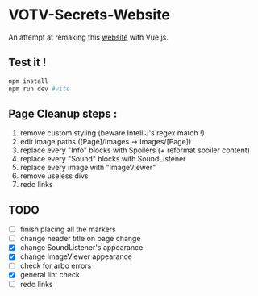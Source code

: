 # VOTV-Secrets-Website

An attempt at remaking this [website](https://squarezeb.github.io/VOTV-Secrets-Website) with Vue.js.

## Test it !

```bash
npm install
npm run dev #vite
```

## Page Cleanup steps :
1. remove custom styling (beware IntelliJ's regex match !)
2. edit image paths ([Page]/Images -> Images/[Page])
3. replace every "Info" blocks with Spoilers (+ reformat spoiler content)
4. replace every "Sound" blocks with SoundListener
5. replace every image with "ImageViewer"
6. remove useless divs
7. redo links

## TODO
- [ ] finish placing all the markers
- [ ] change header title on page change
- [x] change SoundListener's appearance
- [x] change ImageViewer appearance
- [ ] check for arbo errors
- [x] general lint check
- [ ] redo links